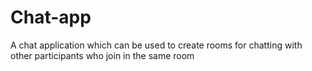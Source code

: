 # Chat-app
A chat application which can be used to create rooms for chatting with other participants who join in the same room
